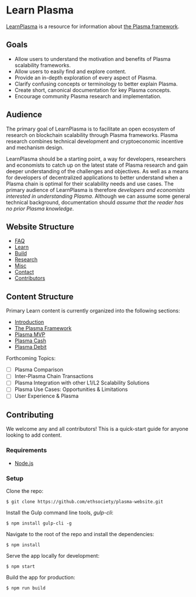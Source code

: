 # Learn Plasma

[LearnPlasma](https://www.learnplasma.org/) is a resource for information about [the Plasma framework](http://plasma.io/). 

## Goals
- Allow users to understand the motivation and benefits of Plasma scalability frameworks.
- Allow users to easily find and explore content.
- Provide an in-depth exploration of every aspect of Plasma.
- Clarify confusing concepts or terminology to better explain Plasma.
- Create short, canonical documentation for key Plasma concepts.
- Encourage community Plasma research and implementation.

## Audience
The primary goal of LearnPlasma is to facilitate an open ecosystem of research on blockchain scalability through Plasma frameworks. Plasma research combines technical development and cryptoeconomic incentive and mechanism design. 

LearnPlasma should be a starting point, a way for developers, researchers and economists to catch up on the latest state of Plasma research and gain deeper understanding of the challenges and objectives. As well as a means for developers of decentralized applications to better understand when a Plasma chain is optimal for their scalability needs and use cases. The primary audience of LearnPlasma is therefore *developers and economists interested in understanding Plasma*. Although we can assume some general technical background, documentation should *assume that the reader has no prior Plasma knowledge*. 
 
## Website Structure

- [FAQ](https://www.learnplasma.org/pages/faq.html)
- [Learn](https://www.learnplasma.org/docs/intro.html)
- [Build](https://www.learnplasma.org/pages/build.html)
- [Research](https://www.learnplasma.org/pages/research.html)
- [Misc](https://www.learnplasma.org/pages/misc.html)
- [Contact](https://www.learnplasma.org/pages/contact.html)
- [Contributors](https://www.learnplasma.org/pages/contributors.html) 

## Content Structure
Primary Learn content is currently organized into the following sections:

- [Introduction](https://www.learnplasma.org/docs/intro.html)
- [The Plasma Framework](https://www.learnplasma.org/docs/plasma-framework.html)
- [Plasma MVP](https://www.learnplasma.org/docs/plasma-mvp.html)
- [Plasma Cash](https://www.learnplasma.org/docs/plasma-cash.html)
- [Plasma Debit](https://www.learnplasma.org/docs/plasma-debit.html) 

Forthcoming Topics:

- [ ] Plasma Comparison
- [ ] Inter-Plasma Chain Transactions
- [ ] Plasma Integration with other L1/L2 Scalability Solutions
- [ ] Plasma Use Cases: Opportunities & Limitations
- [ ] User Experience & Plasma

## Contributing

We welcome any and all contributors! This is a quick-start guide for anyone looking to add content.

### Requirements

- [Node.js](https://nodejs.org/en/download/)

### Setup

Clone the repo:

```
$ git clone https://github.com/ethsociety/plasma-website.git
```

Install the Gulp command line tools, *gulp-cli*:

```
$ npm install gulp-cli -g
```

Navigate to the root of the repo and install the dependencies:

```
$ npm install
```

Serve the app locally for development:

```
$ npm start
```

Build the app for production:

```
$ npm run build
```
